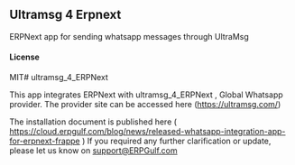 ## Ultramsg 4 Erpnext

ERPNext app for sending whatsapp messages through UltraMsg

#### License

MIT# ultramsg_4_ERPNext

This app integrates ERPNext with ultramsg_4_ERPNext ,  Global   Whatsapp provider. The provider site can be accessed here (https://ultramsg.com/)

The installation document is published here ( https://cloud.erpgulf.com/blog/news/released-whatsapp-integration-app-for-erpnext-frappe ) If you required any further clarification or update, please let us know on support@ERPGulf.com
